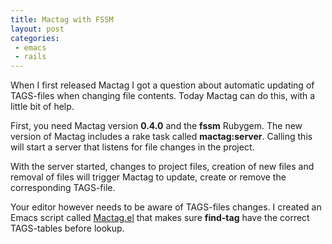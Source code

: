 ```yaml
---
title: Mactag with FSSM
layout: post
categories:
 - emacs
 - rails
---
```


When I first released Mactag I got a question about automatic updating
of TAGS-files when changing file contents. Today Mactag can do this,
with a little bit of help.

First, you need Mactag version **0.4.0** and the **fssm** Rubygem. The
new version of Mactag includes a rake task called
**mactag:server**. Calling this will start a server that listens for
file changes in the project.

With the server started, changes to project files, creation of new
files and removal of files will trigger Mactag to update, create or
remove the corresponding TAGS-file.

Your editor however needs to be aware of TAGS-files changes. I created
an Emacs script called [Mactag.el](http://github.com/rejeep/mactag.el)
that makes sure **find-tag** have the correct TAGS-tables before
lookup.
